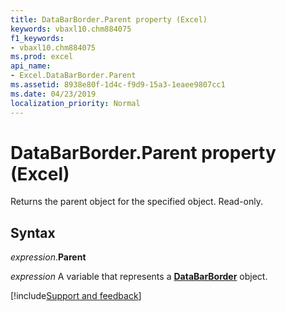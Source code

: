 ```yaml
---
title: DataBarBorder.Parent property (Excel)
keywords: vbaxl10.chm884075
f1_keywords:
- vbaxl10.chm884075
ms.prod: excel
api_name:
- Excel.DataBarBorder.Parent
ms.assetid: 8938e80f-1d4c-f9d9-15a3-1eaee9807cc1
ms.date: 04/23/2019
localization_priority: Normal
---
```



# DataBarBorder.Parent property (Excel)

Returns the parent object for the specified object. Read-only.


## Syntax

_expression_.**Parent**

_expression_ A variable that represents a **[DataBarBorder](Excel.DataBarBorder.md)** object.




[!include[Support and feedback](~/includes/feedback-boilerplate.md)]